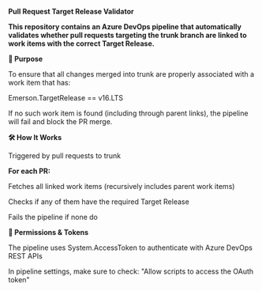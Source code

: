 **Pull Request Target Release Validator**

**This repository contains an Azure DevOps pipeline that automatically validates whether pull requests targeting the trunk branch are linked to work items with the correct Target Release.**

**🎯 Purpose**

To ensure that all changes merged into trunk are properly associated with a work item that has:

Emerson.TargetRelease == v16.LTS

If no such work item is found (including through parent links), the pipeline will fail and block the PR merge.

**🛠️ How It Works**

Triggered by pull requests to trunk

**For each PR:**

Fetches all linked work items (recursively includes parent work items)

Checks if any of them have the required Target Release

Fails the pipeline if none do

**🔐 Permissions & Tokens**

The pipeline uses System.AccessToken to authenticate with Azure DevOps REST APIs

In pipeline settings, make sure to check:
"Allow scripts to access the OAuth token"

